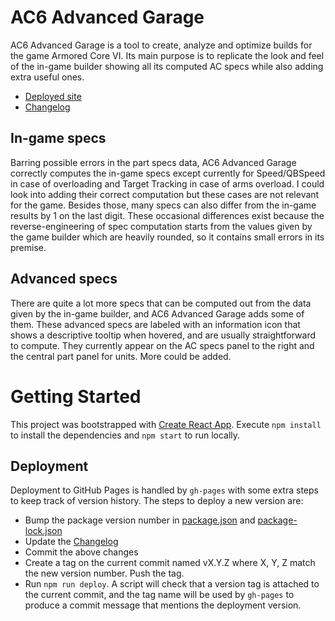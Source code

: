 # AC6 Advanced Garage

AC6 Advanced Garage is a tool to create, analyze and optimize builds for the game Armored Core VI. Its main purpose is to replicate the look and feel of the in-game builder showing all its computed AC specs while also adding extra useful ones. 

* [Deployed site](https://matteosal.github.io/ac6-advanced-garage)
* [Changelog](https://github.com/matteosal/ac6-advanced-garage/blob/master/CHANGELOG.md)

## In-game specs

Barring possible errors in the part specs data, AC6 Advanced Garage correctly computes the in-game specs except currently for Speed/QBSpeed in case of overloading and Target Tracking in case of arms overload. I could look into adding their correct computation but these cases are not relevant for the game. Besides those, many specs can also differ from the in-game results by 1 on the last digit. These occasional differences exist because the reverse-engineering of spec computation starts from the values given by the game builder which are heavily rounded, so it contains small errors in its premise.

## Advanced specs

There are quite a lot more specs that can be computed out from the data given by the in-game builder, and AC6 Advanced Garage adds some of them. These advanced specs are labeled with an information icon that shows a descriptive tooltip when hovered, and are usually straightforward to compute. They currently appear on the AC specs panel to the right and the central part panel for units. More could be added.

# Getting Started

This project was bootstrapped with [Create React App](https://github.com/facebook/create-react-app). Execute `npm install` to install the dependencies and `npm start` to run locally.

## Deployment

Deployment to GitHub Pages is handled by `gh-pages` with some extra steps to keep track of version history. The steps to deploy a new version are:

* Bump the package version number in [package.json](https://github.com/matteosal/ac6-advanced-garage/blob/master/package.json) and [package-lock.json](https://github.com/matteosal/ac6-advanced-garage/blob/master/package-lock.json)
* Update the [Changelog](https://github.com/matteosal/ac6-advanced-garage/blob/master/CHANGELOG.md)
* Commit the above changes
* Create a tag on the current commit named vX.Y.Z where X, Y, Z match the new version number. Push the tag.
* Run `npm run deploy`. A script will check that a version tag is attached to the current commit, and the tag name will be used by `gh-pages` to produce a commit message that mentions the deployment version.
